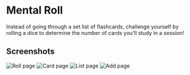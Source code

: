 # Mental Roll

Instead of going through a set list of flashcards, challenge yourself by rolling a dice to determine the number of cards you'll study in a session!

## Screenshots

![Roll page](screenshots/Roll.png)
![Card page](screenshots/Card.png)
![List page](screenshots/List.png)
![Add page](screenshots/Roll.png)
